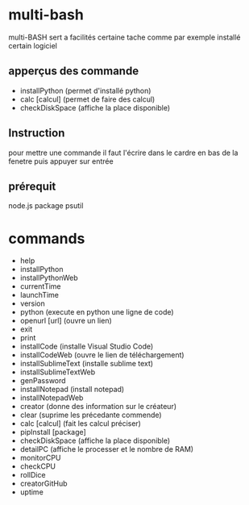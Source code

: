 # multi-bash
multi-BASH sert a facilités certaine tache comme par exemple installé certain logiciel

## apperçus des commande
- installPython (permet d'installé python)
- calc [calcul] (permet de faire des calcul)
- checkDiskSpace (affiche la place disponible)

## Instruction
pour mettre une commande il faut l'écrire dans le cardre en bas de la fenetre puis appuyer sur entrée

## prérequit
node.js
package psutil

# commands
- help
- installPython
- installPythonWeb
- currentTime
- launchTime
- version
- python (execute en python une ligne de code)
- openurl [url] (ouvre un lien)
- exit
- print
- installCode (installe Visual Studio Code)
- installCodeWeb (ouvre le lien de téléchargement)
- installSublimeText (installe sublime text)
- installSublimeTextWeb
- genPassword
- installNotepad (install notepad)
- installNotepadWeb
- creator (donne des information sur le créateur)
- clear (suprime les précedante commende)
- calc [calcul] (fait les calcul préciser)
- pipInstall [package]
- checkDiskSpace (affiche la place disponible)
- detailPC (affiche le processer et le nombre de RAM)
- monitorCPU
- checkCPU
- rollDice
- creatorGitHub
- uptime

